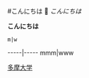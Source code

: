 #こんにちは :christmas_tree:
*こんにちは*

**こんにちは**

    m|w    
-----|-----
  mmm|www
  
[多摩大学](http://mic.tama.ac.jp/link/)
